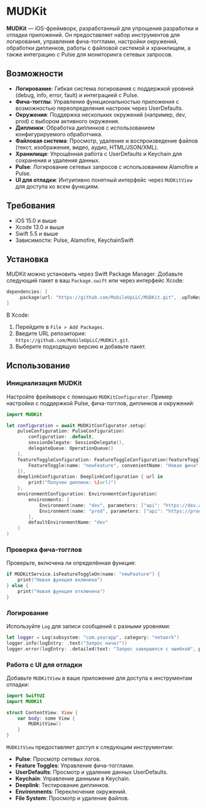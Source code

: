 # MUDKit

**MUDKit** — iOS-фреймворк, разработанный для упрощения разработки и отладки приложений. Он предоставляет набор инструментов для логирования, управления фича-тогглами, настройки окружений, обработки диплинков, работы с файловой системой и хранилищем, а также интеграцию с Pulse для мониторинга сетевых запросов.

## Возможности

- **Логирование**: Гибкая система логирования с поддержкой уровней (debug, info, error, fault) и интеграцией с Pulse.
- **Фича-тогглы**: Управление функциональностью приложения с возможностью переопределения настроек через UserDefaults.
- **Окружения**: Поддержка нескольких окружений (например, dev, prod) с выбором активного окружения.
- **Диплинки**: Обработка диплинков с использованием конфигурируемого обработчика.
- **Файловая система**: Просмотр, удаление и воспроизведение файлов (текст, изображения, видео, аудио, HTML/JSON/XML).
- **Хранилище**: Упрощённая работа с UserDefaults и Keychain для сохранения и удаления данных.
- **Pulse**: Логирование сетевых запросов с использованием Alamofire и Pulse.
- **UI для отладки**: Интуитивно понятный интерфейс через `MUDKitView` для доступа ко всем функциям.

## Требования

- iOS 15.0 и выше
- Xcode 13.0 и выше
- Swift 5.5 и выше
- Зависимости: Pulse, Alamofire, KeychainSwift

## Установка

MUDKit можно установить через Swift Package Manager. Добавьте следующий пакет в ваш `Package.swift` или через интерфейс Xcode:

```swift
dependencies: [
    .package(url: "https://github.com/MobileUpLLC/MUDKit.git", .upToNextMajor(from: "1.0.0"))
]
```

В Xcode:
1. Перейдите в `File > Add Packages`.
2. Введите URL репозитория: `https://github.com/MobileUpLLC/MUDKit.git`.
3. Выберите подходящую версию и добавьте пакет.

## Использование

### Инициализация MUDKit

Настройте фреймворк с помощью `MUDKitConfigurator`. Пример настройки с поддержкой Pulse, фича-тогглов, диплинков и окружений:

```swift
import MUDKit

let configuration = await MUDKitConfigurator.setup(
    pulseConfiguration: PulseConfiguration(
        configuration: .default,
        sessionDelegate: SessionDelegate(),
        delegateQueue: OperationQueue()
    ),
    featureToggleConfiguration: FeatureToggleConfiguration(featureToggles: [
        FeatureToggle(name: "newFeature", convenientName: "Новая фича", isEnabled: false)
    ]),
    deeplinkConfiguration: DeeplinkConfiguration { url in
        print("Получен диплинк: \(url)")
    },
    environmentConfiguration: EnvironmentConfiguration(
        environments: [
            Environment(name: "dev", parameters: ["api": "https://dev.api.com"]),
            Environment(name: "prod", parameters: ["api": "https://prod.api.com"])
        ],
        defaultEnvironmentName: "dev"
    )
)
```

### Проверка фича-тогглов

Проверьте, включена ли определённая функция:

```swift
if MUDKitService.isFeatureToggleOn(name: "newFeature") {
    print("Новая функция включена")
} else {
    print("Новая функция отключена")
}
```

### Логирование

Используйте `Log` для записи сообщений с разными уровнями:

```swift
let logger = Log(subsystem: "com.yourapp", category: "network")
logger.info(logEntry: .text("Запрос начат"))
logger.error(logEntry: .detailed(text: "Запрос завершился с ошибкой", parameters: ["code": 404]))
```

### Работа с UI для отладки

Добавьте `MUDKitView` в ваше приложение для доступа к инструментам отладки:

```swift
import SwiftUI
import MUDKit

struct ContentView: View {
    var body: some View {
        MUDKitView()
    }
}
```

`MUDKitView` предоставляет доступ к следующим инструментам:
- **Pulse**: Просмотр сетевых логов.
- **Feature Toggles**: Управление фича-тогглами.
- **UserDefaults**: Просмотр и удаление данных UserDefaults.
- **Keychain**: Управление данными в Keychain.
- **Deeplink**: Тестирование диплинков.
- **Environments**: Переключение окружений.
- **File System**: Просмотр и удаление файлов.
